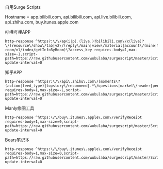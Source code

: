 
自用Surge Scripts

Hostname = app.bilibili.com, api.bilibili.com, api.live.bilibili.com, api.zhihu.com, buy.itunes.apple.com

哔哩哔哩APP
```
http-response ^https?:\/\/ap(i|p).(live.)?bilibili.com\/x(live)?\/(resource\/show\/tab|v2\/(reply\/main|view\/material|account\/(mine|teenagers\/status)|view|feed\/index|show\/popular\/index|rank)|app-room/v1/index/getInfoByRoom)\?access_key requires-body=1,max-size=-1,script-path=https://raw.githubusercontent.com/wubulaba/surgescript/master/Script/Bilibili.js,script-update-interval=0
```
知乎APP
```
http-response ^https?:\/\/api\.zhihu\.com\/(moments\?(action|feed_type)|topstory\/recommend|.*\/questions|market\/header|people) requires-body=1,max-size=-1,script-path=https://raw.githubusercontent.com/wubulaba/surgescript/master/Script/Zhuhu.js,script-update-interval=0
```
Manly修图工具
```
http-response ^https:\/\/buy\.itunes\.apple\.com\/verifyReceipt requires-body=1,max-size=0,script-path=https://raw.githubusercontent.com/wubulaba/surgescript/master/Script/Manly.js,script-update-interval=0
```
Bears笔记本
```
http-response ^https:\/\/buy\.itunes\.apple\.com\/verifyReceipt requires-body=1,max-size=0,script-path=https://raw.githubusercontent.com/wubulaba/surgescript/master/Script/Bear.js,script-update-interval=0
```
